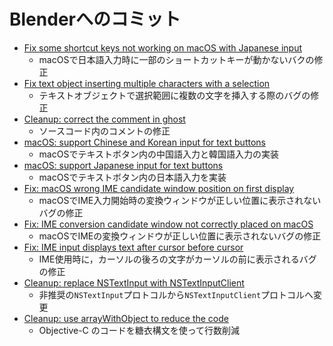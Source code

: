 # Blenderへのコミット

* [Fix some shortcut keys not working on macOS with Japanese input](https://developer.blender.org/rB7336af325937)
  * macOSで日本語入力時に一部のショートカットキーが動かないバクの修正
* [Fix text object inserting multiple characters with a selection](https://developer.blender.org/rB8830cfe54160)
  * テキストオブジェクトで選択範囲に複数の文字を挿入する際のバグの修正 
* [Cleanup: correct the comment in ghost](https://developer.blender.org/rB22bef356aedd)
  * ソースコード内のコメントの修正
* [macOS: support Chinese and Korean input for text buttons](https://developer.blender.org/rB0ef794b5534a)
  * macOSでテキストボタン内の中国語入力と韓国語入力の実装
* [macOS: support Japanese input for text buttons](https://developer.blender.org/rB83e2f8c993dc)
  * macOSでテキストボタン内の日本語入力を実装
* [Fix: macOS wrong IME candidate window position on first display](https://developer.blender.org/rBac1ed19eaefe)
  * macOSでIME入力開始時の変換ウィンドウが正しい位置に表示されないバグの修正
* [Fix: IME conversion candidate window not correctly placed on macOS](https://developer.blender.org/rB2d0b9faaf6ec)
  * macOSでIMEの変換ウィンドウが正しい位置に表示されないバグの修正
* [Fix: IME input displays text after cursor before cursor](https://developer.blender.org/rB32124b940ee6)
  * IME使用時に，カーソルの後ろの文字がカーソルの前に表示されるバグの修正
* [Cleanup: replace NSTextInput with NSTextInputClient](https://developer.blender.org/rB2c6c1b6cc046)
  * 非推奨の`NSTextInput`プロトコルから`NSTextInputClient`プロトコルへ変更
* [Cleanup: use arrayWithObject to reduce the code](https://developer.blender.org/rBc1ba68dd042c)
  * Objective-C のコードを糖衣構文を使って行数削減
